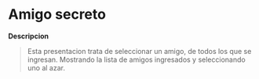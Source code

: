 <h1> Amigo secreto </h1>

**Descripcion**
>Esta presentacion trata de seleccionar un amigo, de todos los que se ingresan. Mostrando la lista de amigos ingresados y seleccionando uno al azar.



